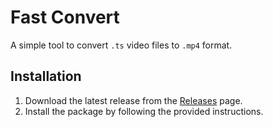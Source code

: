 # Fast Convert

A simple tool to convert `.ts` video files to `.mp4` format.

## Installation

1. Download the latest release from the [Releases](https://github.com/marcomoi395/fast-convert/releases) page.
2. Install the package by following the provided instructions.

